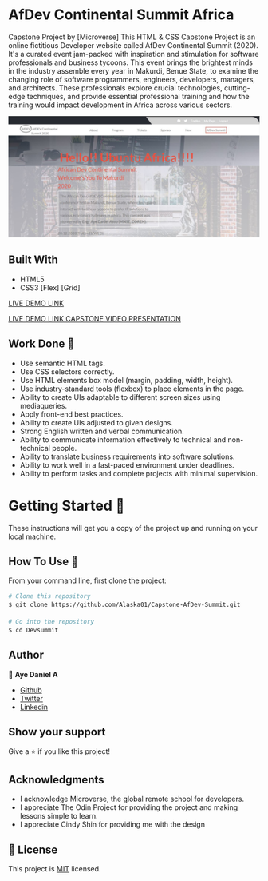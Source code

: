 # AfDev Continental Summit Africa
Capstone Project by [Microverse]
This HTML & CSS Capstone Project is an online fictitious Developer website called AfDev Continental Summit (2020). It's a curated event jam-packed with inspiration and stimulation for software professionals and business tycoons. This event brings the brightest minds in the industry assemble every year in Makurdi, Benue State, to examine the changing role of software programmers, engineers, developers, managers, and architects. These professionals explore crucial technologies, cutting-edge techniques, and provide essential professional training and how the training would impact development in Africa across various sectors.

![screenshot](./images/project-screenshot.JPG)
 
## Built With

- HTML5
- CSS3
      [Flex]
      [Grid]

[LIVE DEMO LINK](https://rawcdn.githack.com/Alaska01/Capstone-AfDev-Summit/7a50e7815c9d10abe5603765a6fea2be29880e71/index.html)

[LIVE DEMO LINK CAPSTONE VIDEO PRESENTATION](https://www.loom.com/share/56fd33a9f95a4f9c9a5369ef2915a4c6)

## Work Done 🔧

- Use semantic HTML tags.
- Use CSS selectors correctly.
- Use HTML elements box model (margin, padding, width, height).
- Use industry-standard tools (flexbox) to place elements in the page.
- Ability to create UIs adaptable to different screen sizes using mediaqueries.
- Apply front-end best practices.
- Ability to create UIs adjusted to given designs.
- Strong English written and verbal communication.
- Ability to communicate information effectively to technical and non-technical people.
- Ability to translate business requirements into software solutions.
- Ability to work well in a fast-paced environment under deadlines.
- Ability to perform tasks and complete projects with minimal supervision.


# Getting Started 🚀

These instructions will get you a copy of the project up and running on your local machine.

## How To Use 🔧

From your command line, first clone the project:  

```bash
# Clone this repository
$ git clone https://github.com/Alaska01/Capstone-AfDev-Summit.git

# Go into the repository
$ cd Devsummit

```

## Author
👤 **Aye Daniel A**

- [Github](https://github.com/Alaska01)
- [Twitter](https://twitter.com/AyeAsoo)
- [Linkedin](https://www.linkedin.com/in/daniel-asoo-aye-178500140/)

## Show your support

Give a ⭐️ if you like this project!

## Acknowledgments

- I acknowledge Microverse, the global remote school for developers.
- I appreciate The Odin Project for providing the project and making lessons simple to learn.
- I appreciate Cindy Shin for providing me with the design

## 📝 License

This project is [MIT](lic.url) licensed.
